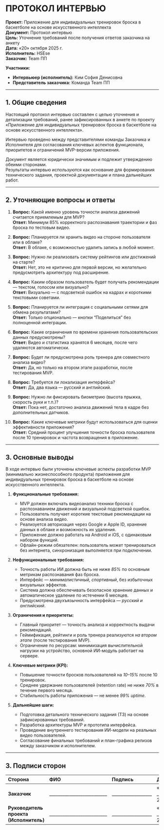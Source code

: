 ﻿# ПРОТОКОЛ ИНТЕРВЬЮ

**Проект:** Приложение для индивидуальных тренировок броска в баскетболе на основе искусственного интеллекта  
**Документ:** Протокол интервью  
**Цель:** Уточнение требований после получения ответов заказчика на анкету  
**Дата:** «20» октября 2025 г.  
**Исполнитель:** HSEse  
**Заказчик:** Team ПП

**Участники:**
- **Интервьюер (исполнитель):** Ким София Денисовна  
- **Представитель заказчика:** Команда Team ПП 

---

## 1. Общие сведения

Настоящий протокол интервью составлен с целью уточнения и детализации требований, ранее зафиксированных в анкете по проекту «Приложение для индивидуальных тренировок броска в баскетболе на основе искусственного интеллекта».  

Интервью проведено между представителями команды Заказчика и Исполнителя для согласования ключевых аспектов функционала, приоритетов и ограничений MVP-версии приложения.  

Документ является юридически значимым и подлежит утверждению обеими сторонами.  
Результаты интервью используются как основание для формирования технического задания, проектной документации и плана дальнейших работ.

---

## 2. Уточняющие вопросы и ответы  
1. **Вопрос:** Какой именно уровень точности анализа движений считается приемлемым для MVP?  
   **Ответ:** Минимум 85% корректного распознавания траектории и фаз броска по тестовым видео.

2. **Вопрос:** Планируется ли хранить видео на стороне пользователя или в облаке?  
   **Ответ:** В облаке, с возможностью удалить запись в любой момент.

3. **Вопрос:** Нужно ли реализовать систему рейтингов или достижений на старте?  
   **Ответ:** Нет, это не критично для первой версии, но желательно предусмотреть архитектуру под расширение.

4. **Вопрос:** Каким образом пользователь будет получать рекомендации — текстом, голосом или визуально?  
   **Ответ:** Визуально — с подсветкой ошибок на кадрах и короткими текстовыми советами.

5. **Вопрос:** Планируется ли интеграция с социальными сетями для обмена результатами?  
   **Ответ:** Только опционально — кнопки “Поделиться” без полноценной интеграции.

6. **Вопрос:** Какие ограничения по времени хранения пользовательских данных предусмотрены?  
   **Ответ:** Видео и статистика хранятся 6 месяцев, после чего удаляются автоматически.

7. **Вопрос:** Будет ли предусмотрена роль тренера для совместного анализа видео?  
   **Ответ:** Да, но только на втором этапе разработки, после тестирования MVP.

8. **Вопрос:** Требуется ли локализация интерфейса?  
   **Ответ:** Да, два языка — русский и английский.

9. **Вопрос:** Нужно ли фиксировать биометрию (высота прыжка, скорость руки и т.п.)?  
   **Ответ:** Пока нет, достаточно анализа движений тела в кадре без дополнительных датчиков.

10. **Вопрос:** Какие ключевые метрики будут использоваться для оценки эффективности приложения?  
    **Ответ:** Средний процент улучшения точности броска пользователя после 10 тренировок и частота возвращения в приложение.

---

## 3. Основные выводы

В ходе интервью были уточнены ключевые аспекты разработки MVP (минимально жизнеспособного продукта) приложения для индивидуальных тренировок броска в баскетболе на основе искусственного интеллекта.

1. **Функциональные требования:**
   - MVP должен включать видеоанализ техники броска с распознаванием движений и визуальной подсветкой ошибок.  
   - Пользователь получает короткие текстовые рекомендации на основе анализа видео.  
   - Реализуется авторизация через Google и Apple ID, хранение данных в облаке и возможность их удаления.  
   - Приложение должно работать на Android и iOS, с одинаковым набором функций.  
   - Офлайн-режим обязателен: пользователь может тренироваться без интернета, синхронизация выполняется при подключении.

2. **Нефункциональные требования:**
   - Точность работы ИИ должна быть не ниже *85%* по основным метрикам распознавания фаз броска.  
   - Интерфейс — *минималистичный, спортивный*, без избыточных визуальных эффектов.  
   - Система должна обеспечивать безопасное хранение данных и автоматическое удаление по истечении 6 месяцев.  
   - Предусмотрена двухъязычность интерфейса — *русский и английский*.

3. **Ограничения и приоритеты:**
   - Главный приоритет — точность анализа и корректность выдачи рекомендаций.  
   - Геймификация, рейтинги и роль тренера реализуются *на втором этапе* (после тестирования MVP).  
   - Ограничение по ресурсам: минимизация вычислительной нагрузки на устройство, основной ИИ-модуль работает на сервере.

4. **Ключевые метрики (KPI):**
   - Повышение точности бросков пользователей на *10–15%* после 10 тренировок.  
   - Среднее удержание пользователей (retention rate) не ниже *70%* в течение первого месяца.  
   - Стабильность работы приложения — не менее *99% uptime*.

5. **Дальнейшие шаги:**
   - Подготовка детального технического задания (ТЗ) на основе зафиксированных требований.  
   - Разработка архитектуры MVP и прототипа интерфейса.  
   - Проведение внутреннего тестирования ИИ-модели на реальных видео пользователей.  
   - Согласование финальных требований и план-графика релизов между заказчиком и исполнителем.
   
---

## 3. Подписи сторон

| Сторона | ФИО | Подпись | Дата |
|:--------|:----|:--------|:------|
| **Заказчик** | __________________________ | __________________ | «___» ___________ 2025 г. |
| **Руководитель проекта (Исполнитель)** | __________________________ | __________________ | «___» ___________ 2025 г. |
